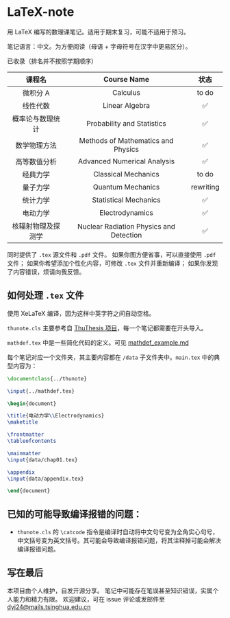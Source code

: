 # LaTeX-note

用 LaTeX 编写的数理课笔记。适用于期末复习，可能不适用于预习。

笔记语言：中文。为方便阅读（母语 + 字母符号在汉字中更易区分）。

已收录（排名并不按照学期顺序）

|课程名|Course Name|状态|
|:-:|:-:|:-:|
|微积分 A|Calculus|to do|
|线性代数|Linear Algebra|✅|
|概率论与数理统计|Probability and Statistics|✅|
|数学物理方法|Methods of Mathematics and Physics|✅|
|高等数值分析|Advanced Numerical Analysis|✅|
|经典力学|Classical Mechanics|to do|
|量子力学|Quantum Mechanics|rewriting|
|统计力学|Statistical Mechanics|✅|
|电动力学|Electrodynamics|✅|
|核辐射物理及探测学|Nuclear Radiation Physics and Detection|✅|

同时提供了 `.tex` 源文件和 `.pdf` 文件。
如果你图方便省事，可以直接使用 `.pdf` 文件；
如果你希望添加个性化内容，可修改 `.tex` 文件并重新编译；
如果你发现了内容错误，烦请向我反馈。

## 如何处理 `.tex` 文件

使用 XeLaTeX 编译，因为这样中英字符之间自动空格。

`thunote.cls` 主要参考自 [ThuThesis 项目](https://github.com/tuna/thuthesis)，每一个笔记都需要在开头导入。

`mathdef.tex` 中是一些简化代码的定义。可见 [mathdef_example.md](mathdef_example.md)

每个笔记对应一个文件夹，其主要内容都在 `/data` 子文件夹中。`main.tex` 中的典型内容为：

```LaTeX
\documentclass{../thunote}

\input{../mathdef.tex}

\begin{document}

\title{电动力学\\Electrodynamics}
\maketitle

\frontmatter
\tableofcontents

\mainmatter
\input{data/chap01.tex}

\appendix
\input{data/appendix.tex}

\end{document}
```

## 已知的可能导致编译报错的问题：

- `thunote.cls` 的 `\catcode` 指令是编译时自动将中文句号变为全角实心句号，中文括号变为英文括号。其可能会导致编译报错问题，将其注释掉可能会解决编译报错问题。

## 写在最后

本项目由个人维护，自发开源分享。
笔记中可能存在笔误甚至知识错误，实属个人能力和精力有限。
欢迎建议，可在 issue 评论或发邮件至 dyj24@mails.tsinghua.edu.cn

